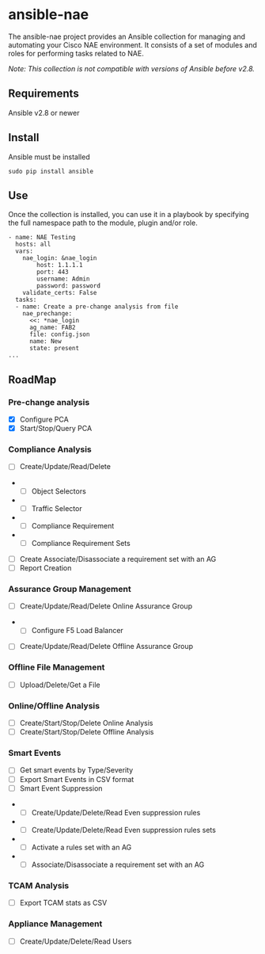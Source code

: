 # ansible-nae

The ansible-nae project provides an Ansible collection for managing and automating your Cisco NAE environment. It consists of a set of modules and roles for performing tasks related to NAE.

*Note: This collection is not compatible with versions of Ansible before v2.8.*

## Requirements
Ansible v2.8 or newer

## Install
Ansible must be installed
```
sudo pip install ansible
```

## Use
Once the collection is installed, you can use it in a playbook by specifying the full namespace path to the module, plugin and/or role.

```
- name: NAE Testing
  hosts: all
  vars:
    nae_login: &nae_login
        host: 1.1.1.1
        port: 443  
        username: Admin
        password: password  
    validate_certs: False
  tasks:
  - name: Create a pre-change analysis from file
    nae_prechange:
      <<: *nae_login
      ag_name: FAB2
      file: config.json
      name: New
      state: present
...
```
## RoadMap
### Pre-change analysis
- [x] Configure PCA
- [x] Start/Stop/Query PCA

### Compliance Analysis
- [ ] Create/Update/Read/Delete
- - [ ] Object Selectors
- - [ ] Traffic Selector
- - [ ] Compliance Requirement 
- - [ ] Compliance Requirement Sets 
- [ ] Create Associate/Disassociate a requirement set with an AG
- [ ] Report Creation

### Assurance Group Management
- [ ] Create/Update/Read/Delete Online Assurance Group 
- - [ ] Configure F5 Load Balancer
- [ ] Create/Update/Read/Delete Offline Assurance Group 

### Offline File Management
- [ ] Upload/Delete/Get a File

### Online/Offline Analysis
- [ ] Create/Start/Stop/Delete Online Analysis
- [ ] Create/Start/Stop/Delete Offline Analysis

### Smart Events
- [ ] Get smart events by Type/Severity 
- [ ] Export Smart Events in CSV format
- [ ] Smart Event Suppression
- - [ ] Create/Update/Delete/Read Even suppression rules
- - [ ] Create/Update/Delete/Read Even suppression rules sets
- - [ ] Activate a rules	 set with an AG
- - [ ] Associate/Disassociate a requirement set with an AG
### TCAM Analysis
- [ ] Export TCAM stats as CSV

### Appliance Management
- [ ] Create/Update/Delete/Read Users


